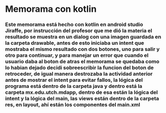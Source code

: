<h1>Memorama con kotlin</h1>
<h3>Este memorama está hecho con kotlin en android studio Jiraffe, por instrucción del profesor que me dió la materia el resultado se muestra en un dialog con una imagen guardada en la carpeta drawable, antes de esto iniciaba un intent que mostraba el mismo resultado con dos botones, uno para salir y otro para continuar, y para manejar un error que cuando el usuario daba al boton de atras el memorama se quedaba como lo habian dejado decidi sobreescribir la funcion del boton de retroceder, de igual manera destrozaba la actividad anterior antes de mostrar el intent para evitar fallos, la lógica del programa está dentro de la carpeta java y dentro está la carpeta mx.edu.utch.mdapp, dentro de esa están la lógica del intent y la lógica del main, las views están dentro de la carpeta res, en layout, ahí están los componentes del main.xml</h3>
